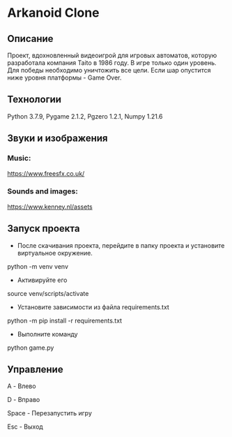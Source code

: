 # Arkanoid Clone

## Описание
Проект, вдохновленный видеоигрой для игровых автоматов, которую разработала компания Taito в 1986 году. 
В игре только один уровень. Для победы необходимо уничтожить все цели. Если шар опустится ниже уровня платформы - Game Over.

## Технологии
Python 3.7.9, Pygame 2.1.2, Pgzero 1.2.1, Numpy 1.21.6

## Звуки и изображения
### Music: 

https://www.freesfx.co.uk/

### Sounds and images: 

https://www.kenney.nl/assets

## Запуск проекта
- После скачивания проекта, перейдите в папку проекта и установите виртуальное окружение.

python -m venv venv

- Активируйте его

source venv/scripts/activate

- Установите зависимости из файла requirements.txt

python -m pip install -r requirements.txt

- Выполните команду

python game.py

## Управление
A - Влево

D - Вправо

Space - Перезапустить игру

Esc - Выход
